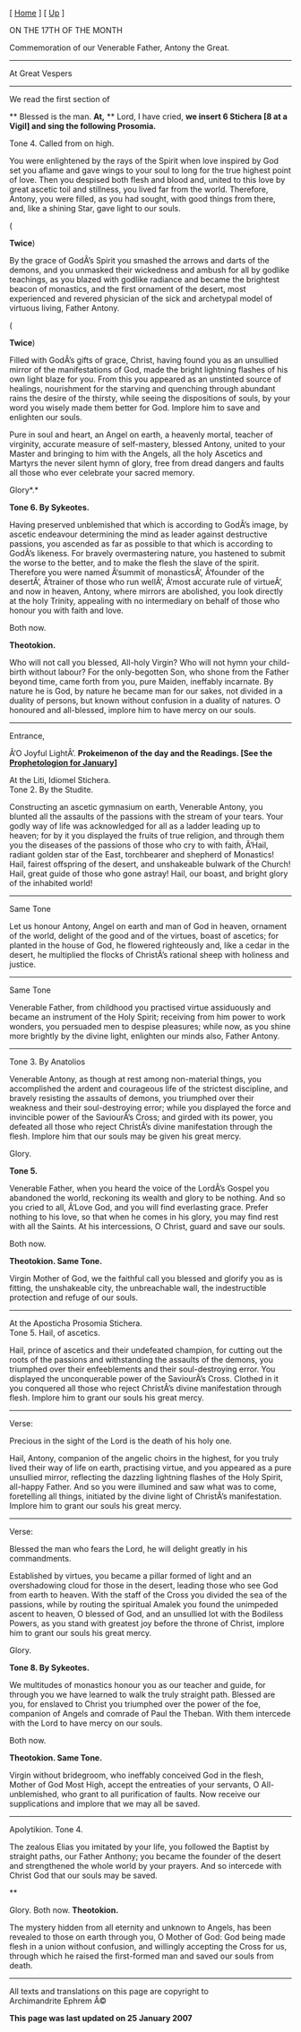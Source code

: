 \[ [Home](index.md) \] \[ [Up](17%20January.md) \]

ON THE 17TH OF THE MONTH

Commemoration of our Venerable Father, Antony the Great.

****

At Great Vespers

****

We read the first section of

** Blessed is the man. **At,** ** Lord, I have cried, **we insert 6
Stichera \[8 at a Vigil\] and sing the following Prosomia.**

Tone 4. Called from on high.

You were enlightened by the rays of the Spirit when love inspired by God
set you aflame and gave wings to your soul to long for the true highest
point of love. Then you despised both flesh and blood and, united to
this love by great ascetic toil and stillness, you lived far from the
world. Therefore, Antony, you were filled, as you had sought, with good
things from there, and, like a shining Star, gave light to our souls.

(

**Twice**)

By the grace of GodÂ’s Spirit you smashed the arrows and darts of the
demons, and you unmasked their wickedness and ambush for all by godlike
teachings, as you blazed with godlike radiance and became the brightest
beacon of monastics, and the first ornament of the desert, most
experienced and revered physician of the sick and archetypal model of
virtuous living, Father Antony.

(

**Twice**)

Filled with GodÂ’s gifts of grace, Christ, having found you as an
unsullied mirror of the manifestations of God, made the bright lightning
flashes of his own light blaze for you. From this you appeared as an
unstinted source of healings, nourishment for the starving and quenching
through abundant rains the desire of the thirsty, while seeing the
dispositions of souls, by your word you wisely made them better for God.
Implore him to save and enlighten our souls.

Pure in soul and heart, an Angel on earth, a heavenly mortal, teacher of
virginity, accurate measure of self-mastery, blessed Antony, united to
your Master and bringing to him with the Angels, all the holy Ascetics
and Martyrs the never silent hymn of glory, free from dread dangers and
faults all those who ever celebrate your sacred memory.

Glory*.*

**Tone 6. By Sykeotes.**

Having preserved unblemished that which is according to GodÂ’s image, by
ascetic endeavour determining the mind as leader against destructive
passions, you ascended as far as possible to that which is according to
GodÂ’s likeness. For bravely overmastering nature, you hastened to
submit the worse to the better, and to make the flesh the slave of the
spirit. Therefore you were named Â‘summit of monasticsÂ’, Â‘founder of
the desertÂ’, Â‘trainer of those who run wellÂ’, Â‘most accurate rule of
virtueÂ’, and now in heaven, Antony, where mirrors are abolished, you
look directly at the holy Trinity, appealing with no intermediary on
behalf of those who honour you with faith and love.

Both now.

**Theotokion.**

Who will not call you blessed, All-holy Virgin? Who will not hymn your
child-birth without labour? For the only-begotten Son, who shone from
the Father beyond time, came forth from you, pure Maiden, ineffably
incarnate. By nature he is God, by nature he became man for our sakes,
not divided in a duality of persons, but known without confusion in a
duality of natures. O honoured and all-blessed, implore him to have
mercy on our souls.

****

Entrance,

Â‘O Joyful LightÂ’. **Prokeimenon of the day and the Readings. \[See the
[Prophetologion for January](readings_for_january.md)\]**

At the Liti, Idiomel Stichera.\
Tone 2. By the Studite.

Constructing an ascetic gymnasium on earth, Venerable Antony, you
blunted all the assaults of the passions with the stream of your tears.
Your godly way of life was acknowledged for all as a ladder leading up
to heaven; for by it you displayed the fruits of true religion, and
through them you the diseases of the passions of those who cry to with
faith, Â‘Hail, radiant golden star of the East, torchbearer and shepherd
of Monastics! Hail, fairest offspring of the desert, and unshakeable
bulwark of the Church! Hail, great guide of those who gone astray! Hail,
our boast, and bright glory of the inhabited world!

****

Same Tone

Let us honour Antony, Angel on earth and man of God in heaven, ornament
of the world, delight of the good and of the virtues, boast of ascetics;
for planted in the house of God, he flowered righteously and, like a
cedar in the desert, he multiplied the flocks of ChristÂ’s rational
sheep with holiness and justice.

****

Same Tone

Venerable Father, from childhood you practised virtue assiduously and
became an instrument of the Holy Spirit; receiving from him power to
work wonders, you persuaded men to despise pleasures; while now, as you
shine more brightly by the divine light, enlighten our minds also,
Father Antony.

****

Tone 3. By Anatolios

Venerable Antony, as though at rest among non-material things, you
accomplished the ardent and courageous life of the strictest discipline,
and bravely resisting the assaults of demons, you triumphed over their
weakness and their soul-destroying error; while you displayed the force
and invincible power of the SaviourÂ’s Cross; and girded with its power,
you defeated all those who reject ChristÂ’s divine manifestation through
the flesh. Implore him that our souls may be given his great mercy.

Glory.

**Tone 5.**

Venerable Father, when you heard the voice of the LordÂ’s Gospel you
abandoned the world, reckoning its wealth and glory to be nothing. And
so you cried to all, Â‘Love God, and you will find everlasting grace.
Prefer nothing to his love, so that when he comes in his glory, you may
find rest with all the Saints. At his intercessions, O Christ, guard and
save our souls.

Both now.

**Theotokion. Same Tone.**

Virgin Mother of God, we the faithful call you blessed and glorify you
as is fitting, the unshakeable city, the unbreachable wall, the
indestructible protection and refuge of our souls.

****

At the Aposticha Prosomia Stichera.\
Tone 5. Hail, of ascetics.

Hail, prince of ascetics and their undefeated champion, for cutting out
the roots of the passions and withstanding the assaults of the demons,
you triumphed over their enfeeblements and their soul-destroying error.
You displayed the unconquerable power of the SaviourÂ’s Cross. Clothed
in it you conquered all those who reject ChristÂ’s divine manifestation
through flesh. Implore him to grant our souls his great mercy.

****

Verse:

Precious in the sight of the Lord is the death of his holy one.

Hail, Antony, companion of the angelic choirs in the highest, for you
truly lived their way of life on earth, practising virtue, and you
appeared as a pure unsullied mirror, reflecting the dazzling lightning
flashes of the Holy Spirit, all-happy Father. And so you were illumined
and saw what was to come, foretelling all things, initiated by the
divine light of ChristÂ’s manifestation. Implore him to grant our souls
his great mercy.

****

Verse:

Blessed the man who fears the Lord, he will delight greatly in his
commandments.

Established by virtues, you became a pillar formed of light and an
overshadowing cloud for those in the desert, leading those who see God
from earth to heaven. With the staff of the Cross you divided the sea of
the passions, while by routing the spiritual Amalek you found the
unimpeded ascent to heaven, O blessed of God, and an unsullied lot with
the Bodiless Powers, as you stand with greatest joy before the throne of
Christ, implore him to grant our souls his great mercy.

Glory.

**Tone 8. By Sykeotes.**

We multitudes of monastics honour you as our teacher and guide, for
through you we have learned to walk the truly straight path. Blessed are
you, for enslaved to Christ you triumphed over the power of the foe,
companion of Angels and comrade of Paul the Theban. With them intercede
with the Lord to have mercy on our souls.

Both now.

**Theotokion. Same Tone.**

Virgin without bridegroom, who ineffably conceived God in the flesh,
Mother of God Most High, accept the entreaties of your servants, O
All-unblemished, who grant to all purification of faults. Now receive
our supplications and implore that we may all be saved.

****

Apolytikion. Tone 4.

The zealous Elias you imitated by your life, you followed the Baptist by
straight paths, our Father Anthony; you became the founder of the desert
and strengthened the whole world by your prayers. And so intercede with
Christ God that our souls may be saved.

**

Glory. Both now. **Theotokion.**

The mystery hidden from all eternity and unknown to Angels, has been
revealed to those on earth through you, O Mother of God: God being made
flesh in a union without confusion, and willingly accepting the Cross
for us, through which he raised the first-formed man and saved our souls
from death.

------------------------------------------------------------------------

All texts and translations on this page are copyright to\
Archimandrite Ephrem Â©

**This page was last updated on 25 January 2007**
